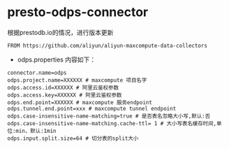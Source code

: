 # presto-odps-connector

根据prestodb.io的情况，进行版本更新

```
FROM https://github.com/aliyun/aliyun-maxcompute-data-collectors
```


- odps.properties 内容如下：
```text
connector.name=odps 
odps.project.name=XXXXXX # maxcompute 项目名字
odps.access.id=XXXXXX # 阿里云鉴权参数
odps.access.key=XXXXXX # 阿里云鉴权参数
odps.end.point=XXXXXX # maxcompute 服务endpoint
odps.tunnel.end.point=xxx # maxcompute tunnel endpoint
odps.case-insensitive-name-matching=true # 是否表名忽略大小写,默认:否
odps.case-insensitive-name-matching.cache-ttl= 1 # 大小写表名缓存时间,单位:min，默认:1min
odps.input.split.size=64 # 切分表的split大小

```